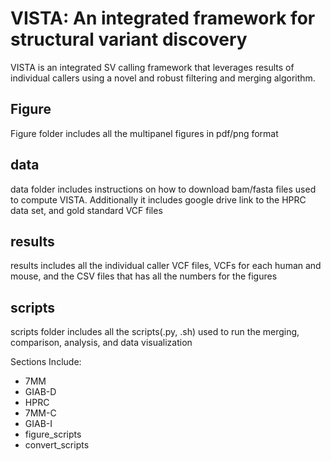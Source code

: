 # VISTA: An integrated framework for structural variant discovery

VISTA is an integrated SV calling framework that leverages results of individual callers using a novel and robust filtering and merging algorithm.

## Figure

Figure folder includes all the multipanel figures in pdf/png format

## data

data folder includes instructions on how to download bam/fasta files used to compute VISTA. Additionally it includes google drive link to the HPRC data set, and gold standard VCF files

## results

results includes all the individual caller VCF files, VCFs for each human and mouse, and the CSV files that has all the numbers for the figures

## scripts

scripts folder includes all the scripts(.py, .sh) used to run the merging, comparison, analysis, and data visualization

Sections Include:

- 7MM
- GIAB-D
- HPRC
- 7MM-C
- GIAB-I
- figure_scripts
- convert_scripts